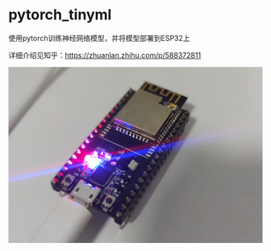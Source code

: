 # pytorch_tinyml
使用pytorch训练神经网络模型，并将模型部署到ESP32上

详细介绍见知乎：https://zhuanlan.zhihu.com/p/588372811

![image](https://github.com/tabaan/pytorch_tinyml/blob/main/result/result.png)
